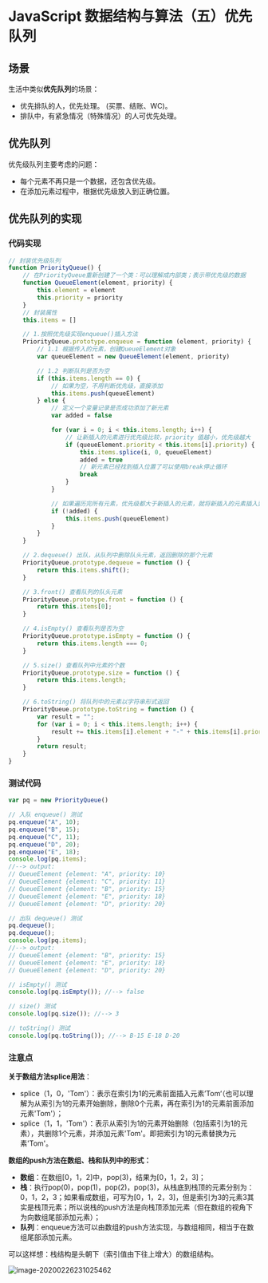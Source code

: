 # JavaScript 数据结构与算法（五）优先队列

## 场景

生活中类似**优先队列**的场景：

- 优先排队的人，优先处理。 (买票、结账、WC)。
- 排队中，有紧急情况（特殊情况）的人可优先处理。

## 优先队列

优先级队列主要考虑的问题：

- 每个元素不再只是一个数据，还包含优先级。
- 在添加元素过程中，根据优先级放入到正确位置。

## 优先队列的实现

### 代码实现

```js
// 封装优先级队列
function PriorityQueue() {
    // 在PriorityQueue重新创建了一个类：可以理解成内部类；表示带优先级的数据
    function QueueElement(element, priority) {
        this.element = element
        this.priority = priority
    }
    // 封装属性
    this.items = []

    // 1.按照优先级实现enqueue()插入方法
    PriorityQueue.prototype.enqueue = function (element, priority) {
        // 1.1 根据传入的元素，创建QueueElement对象
        var queueElement = new QueueElement(element, priority)

        // 1.2 判断队列是否为空
        if (this.items.length == 0) {
            // 如果为空，不用判断优先级，直接添加
            this.items.push(queueElement)
        } else {
            // 定义一个变量记录是否成功添加了新元素
            var added = false

            for (var i = 0; i < this.items.length; i++) {
                // 让新插入的元素进行优先级比较，priority 值越小，优先级越大
                if (queueElement.priority < this.items[i].priority) {
                    this.items.splice(i, 0, queueElement)
                    added = true
                    // 新元素已经找到插入位置了可以使用break停止循环
                    break
                }
            }

            // 如果遍历完所有元素，优先级都大于新插入的元素，就将新插入的元素插入到最后
            if (!added) {
                this.items.push(queueElement)
            }
        }
    }

    // 2.dequeue() 出队，从队列中删除队头元素，返回删除的那个元素
    PriorityQueue.prototype.dequeue = function () {
        return this.items.shift();
    }

    // 3.front() 查看队列的队头元素
    PriorityQueue.prototype.front = function () {
        return this.items[0];
    }

    // 4.isEmpty() 查看队列是否为空
    PriorityQueue.prototype.isEmpty = function () {
        return this.items.length === 0;
    }

    // 5.size() 查看队列中元素的个数
    PriorityQueue.prototype.size = function () {
        return this.items.length;
    }

    // 6.toString() 将队列中的元素以字符串形式返回
    PriorityQueue.prototype.toString = function () {
        var result = "";
        for (var i = 0; i < this.items.length; i++) {
            result += this.items[i].element + "-" + this.items[i].priority + ' ';
        }
        return result;
    }
}
```

### 测试代码

```js
var pq = new PriorityQueue()

// 入队 enqueue() 测试
pq.enqueue("A", 10);
pq.enqueue("B", 15);
pq.enqueue("C", 11);
pq.enqueue("D", 20);
pq.enqueue("E", 18);
console.log(pq.items);
//--> output:
// QueueElement {element: "A", priority: 10}
// QueueElement {element: "C", priority: 11}
// QueueElement {element: "B", priority: 15}
// QueueElement {element: "E", priority: 18}
// QueueElement {element: "D", priority: 20}

// 出队 dequeue() 测试
pq.dequeue();
pq.dequeue();
console.log(pq.items);
//--> output:
// QueueElement {element: "B", priority: 15}
// QueueElement {element: "E", priority: 18}
// QueueElement {element: "D", priority: 20}

// isEmpty() 测试
console.log(pq.isEmpty()); //--> false

// size() 测试
console.log(pq.size()); //--> 3

// toString() 测试
console.log(pq.toString()); //--> B-15 E-18 D-20
```

### 注意点

**关于数组方法splice用法**：

- splice（1，0，'Tom'）：表示在索引为1的元素前面插入元素’Tom‘（也可以理解为从索引为1的元素开始删除，删除0个元素，再在索引为1的元素前面添加元素'Tom'）；
- splice（1，1，'Tom'）：表示从索引为1的元素开始删除（包括索引为1的元素），共删除1个元素，并添加元素'Tom'。即把索引为1的元素替换为元素'Tom'。

**数组的push方法在数组、栈和队列中的形式：**

- **数组**：在数组[0，1，2]中，pop(3)，结果为[0，1，2，3]；
- **栈**：执行pop(0)，pop(1)，pop(2)，pop(3)，从栈底到栈顶的元素分别为：0，1，2，3；如果看成数组，可写为[0，1，2，3]，但是索引为3的元素3其实是栈顶元素；所以说栈的push方法是向栈顶添加元素（但在数组的视角下为向数组尾部添加元素）；
- **队列**：enqueue方法可以由数组的push方法实现，与数组相同，相当于在数组尾部添加元素。

可以这样想：栈结构是头朝下（索引值由下往上增大）的数组结构。

![image-20200226231025462](https://gitee.com/ahuntsun/BlogImgs/raw/master/%E6%95%B0%E6%8D%AE%E7%BB%93%E6%9E%84%E4%B8%8E%E7%AE%97%E6%B3%95/%E9%98%9F%E5%88%97/6.png)

